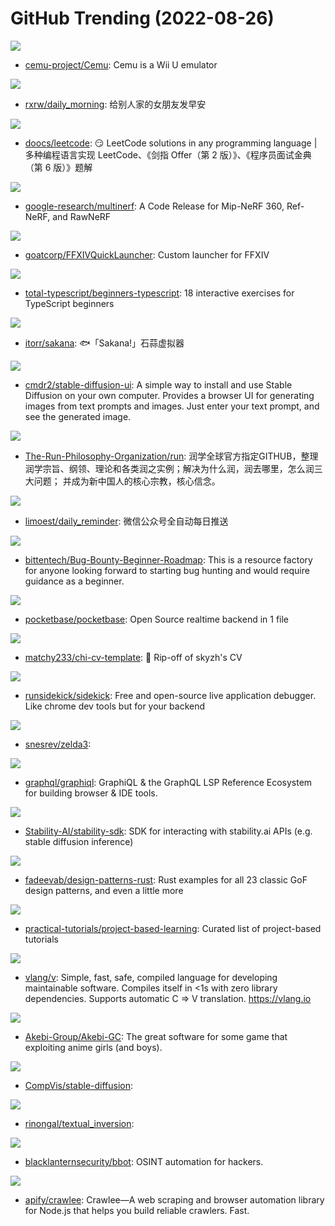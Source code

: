 # GitHub Trending (2022-08-26)

![](https://img.shields.io/badge/C%2B%2B-New%20382-green?style=flat-square&logo=appveyor)
- [cemu-project/Cemu](https://github.com/cemu-project/Cemu): Cemu is a Wii U emulator

![](https://img.shields.io/badge/Python-New%20628-green?style=flat-square&logo=appveyor)
- [rxrw/daily_morning](https://github.com/rxrw/daily_morning): 给别人家的女朋友发早安

![](https://img.shields.io/badge/Java-New%2093-green?style=flat-square&logo=appveyor)
- [doocs/leetcode](https://github.com/doocs/leetcode): 😏 LeetCode solutions in any programming language | 多种编程语言实现 LeetCode、《剑指 Offer（第 2 版）》、《程序员面试金典（第 6 版）》题解

![](https://img.shields.io/badge/Python-New%20260-green?style=flat-square&logo=appveyor)
- [google-research/multinerf](https://github.com/google-research/multinerf): A Code Release for Mip-NeRF 360, Ref-NeRF, and RawNeRF

![](https://img.shields.io/badge/C%23-New%205-green?style=flat-square&logo=appveyor)
- [goatcorp/FFXIVQuickLauncher](https://github.com/goatcorp/FFXIVQuickLauncher): Custom launcher for FFXIV

![](https://img.shields.io/badge/TypeScript-New%20303-green?style=flat-square&logo=appveyor)
- [total-typescript/beginners-typescript](https://github.com/total-typescript/beginners-typescript): 18 interactive exercises for TypeScript beginners

![](https://img.shields.io/badge/JavaScript-New%20210-green?style=flat-square&logo=appveyor)
- [itorr/sakana](https://github.com/itorr/sakana): 🐟「Sakana!」石蒜虚拟器

![](https://img.shields.io/badge/HTML-New%2029-green?style=flat-square&logo=appveyor)
- [cmdr2/stable-diffusion-ui](https://github.com/cmdr2/stable-diffusion-ui): A simple way to install and use Stable Diffusion on your own computer. Provides a browser UI for generating images from text prompts and images. Just enter your text prompt, and see the generated image.

![](https://img.shields.io/badge/none-New%20159-green?style=flat-square&logo=appveyor)
- [The-Run-Philosophy-Organization/run](https://github.com/The-Run-Philosophy-Organization/run): 润学全球官方指定GITHUB，整理润学宗旨、纲领、理论和各类润之实例；解决为什么润，润去哪里，怎么润三大问题； 并成为新中国人的核心宗教，核心信念。

![](https://img.shields.io/badge/Python-New%2044-green?style=flat-square&logo=appveyor)
- [limoest/daily_reminder](https://github.com/limoest/daily_reminder): 微信公众号全自动每日推送

![](https://img.shields.io/badge/none-New%2038-green?style=flat-square&logo=appveyor)
- [bittentech/Bug-Bounty-Beginner-Roadmap](https://github.com/bittentech/Bug-Bounty-Beginner-Roadmap): This is a resource factory for anyone looking forward to starting bug hunting and would require guidance as a beginner.

![](https://img.shields.io/badge/Go-New%20126-green?style=flat-square&logo=appveyor)
- [pocketbase/pocketbase](https://github.com/pocketbase/pocketbase): Open Source realtime backend in 1 file

![](https://img.shields.io/badge/TeX-New%2014-green?style=flat-square&logo=appveyor)
- [matchy233/chi-cv-template](https://github.com/matchy233/chi-cv-template): 🤩 Rip-off of skyzh's CV

![](https://img.shields.io/badge/Java-New%20261-green?style=flat-square&logo=appveyor)
- [runsidekick/sidekick](https://github.com/runsidekick/sidekick): Free and open-source live application debugger. Like chrome dev tools but for your backend

![](https://img.shields.io/badge/C%2B%2B-New%20126-green?style=flat-square&logo=appveyor)
- [snesrev/zelda3](https://github.com/snesrev/zelda3): 

![](https://img.shields.io/badge/TypeScript-New%2012-green?style=flat-square&logo=appveyor)
- [graphql/graphiql](https://github.com/graphql/graphiql): GraphiQL & the GraphQL LSP Reference Ecosystem for building browser & IDE tools.

![](https://img.shields.io/badge/Jupyter%20Notebook-New%2083-green?style=flat-square&logo=appveyor)
- [Stability-AI/stability-sdk](https://github.com/Stability-AI/stability-sdk): SDK for interacting with stability.ai APIs (e.g. stable diffusion inference)

![](https://img.shields.io/badge/Rust-New%20108-green?style=flat-square&logo=appveyor)
- [fadeevab/design-patterns-rust](https://github.com/fadeevab/design-patterns-rust): Rust examples for all 23 classic GoF design patterns, and even a little more

![](https://img.shields.io/badge/none-New%20157-green?style=flat-square&logo=appveyor)
- [practical-tutorials/project-based-learning](https://github.com/practical-tutorials/project-based-learning): Curated list of project-based tutorials

![](https://img.shields.io/badge/V-New%2029-green?style=flat-square&logo=appveyor)
- [vlang/v](https://github.com/vlang/v): Simple, fast, safe, compiled language for developing maintainable software. Compiles itself in <1s with zero library dependencies. Supports automatic C => V translation. https://vlang.io

![](https://img.shields.io/badge/C%2B%2B-New%2078-green?style=flat-square&logo=appveyor)
- [Akebi-Group/Akebi-GC](https://github.com/Akebi-Group/Akebi-GC): The great software for some game that exploiting anime girls (and boys).

![](https://img.shields.io/badge/Jupyter%20Notebook-New%20666-green?style=flat-square&logo=appveyor)
- [CompVis/stable-diffusion](https://github.com/CompVis/stable-diffusion): 

![](https://img.shields.io/badge/Jupyter%20Notebook-New%2040-green?style=flat-square&logo=appveyor)
- [rinongal/textual_inversion](https://github.com/rinongal/textual_inversion): 

![](https://img.shields.io/badge/Python-New%20205-green?style=flat-square&logo=appveyor)
- [blacklanternsecurity/bbot](https://github.com/blacklanternsecurity/bbot): OSINT automation for hackers.

![](https://img.shields.io/badge/TypeScript-New%20171-green?style=flat-square&logo=appveyor)
- [apify/crawlee](https://github.com/apify/crawlee): Crawlee—A web scraping and browser automation library for Node.js that helps you build reliable crawlers. Fast.

